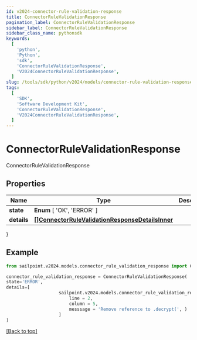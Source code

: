 ```yaml
---
id: v2024-connector-rule-validation-response
title: ConnectorRuleValidationResponse
pagination_label: ConnectorRuleValidationResponse
sidebar_label: ConnectorRuleValidationResponse
sidebar_class_name: pythonsdk
keywords:
  [
    'python',
    'Python',
    'sdk',
    'ConnectorRuleValidationResponse',
    'V2024ConnectorRuleValidationResponse',
  ]
slug: /tools/sdk/python/v2024/models/connector-rule-validation-response
tags:
  [
    'SDK',
    'Software Development Kit',
    'ConnectorRuleValidationResponse',
    'V2024ConnectorRuleValidationResponse',
  ]
---
```


# ConnectorRuleValidationResponse

ConnectorRuleValidationResponse

## Properties

| Name | Type | Description | Notes |
| --- | --- | --- | --- |
| **state** | **Enum** [ 'OK', 'ERROR' ] |  | [required] |
| **details** | [**[]ConnectorRuleValidationResponseDetailsInner**](connector-rule-validation-response-details-inner) |  | [required] |

}

## Example

```python
from sailpoint.v2024.models.connector_rule_validation_response import ConnectorRuleValidationResponse

connector_rule_validation_response = ConnectorRuleValidationResponse(
state='ERROR',
details=[
                    sailpoint.v2024.models.connector_rule_validation_response_details_inner.ConnectorRuleValidationResponse_details_inner(
                        line = 2,
                        column = 5,
                        messsage = 'Remove reference to .decrypt(', )
                    ]
)

```

[[Back to top]](#)
